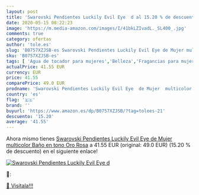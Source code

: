 ```yaml
---
layout: post
title: 'Swarovski Pendientes Luckily Evil Eye  d al 15.20 % de descuento'
date: 2020-05-15 08:22:23
image: 'https://m.media-amazon.com/images/I/41bkLZIvadL._SL400_.jpg'
comments: true
category: ofertas
author: 'tole.es'
slug: 'B0757XZJSB-es Swarovski Pendientes Luckily Evil Eye de Mujer multicolor...'
sku: 'B0757XZJSB-es'
tags: [ 'Agua de tocador para mujeres','Belleza','Fragancias para mujeres','Instrumentos de percusión para niños','Instrumentos musicales para niños','Juguetes','Juguetes y juegos','Perfumes y fragancias','Productos para el cuidado de la piel','Sets y juegos para el cuidado de la piel','swarovski', ]
actualPrice: 41.55 EUR
currency: EUR
price: 41.55
comparePrice: 49.0 EUR
prodname: 'Swarovski Pendientes Luckily Evil Eye  de Mujer  multicolor  Baño en tono Oro Rosa'
country: 'es'
flag: '🇪🇸'
brand: ''
buyurl: 'https://www.amazon.es/dp/B0757XZJSB/?tag=tolees-21'
descuento: '15.20'
average: '41.55'
---
```


Ahora mismo tienes [Swarovski Pendientes Luckily Evil Eye  de Mujer  multicolor  Baño en tono Oro Rosa](https://www.amazon.es/dp/B0757XZJSB/?tag=tolees-21) a 41.55 EUR (original: 49.0 EUR) (15.20 %  de descuento) en el siguiente enlace!

[![Swarovski Pendientes Luckily Evil Eye  d](https://m.media-amazon.com/images/I/41bkLZIvadL._SL400_.jpg)](https://www.amazon.es/dp/B0757XZJSB/?tag=tolees-21)

🔎:


[🛒 Visítala!!!](https://www.amazon.es/dp/B0757XZJSB/?tag=tolees-21)
